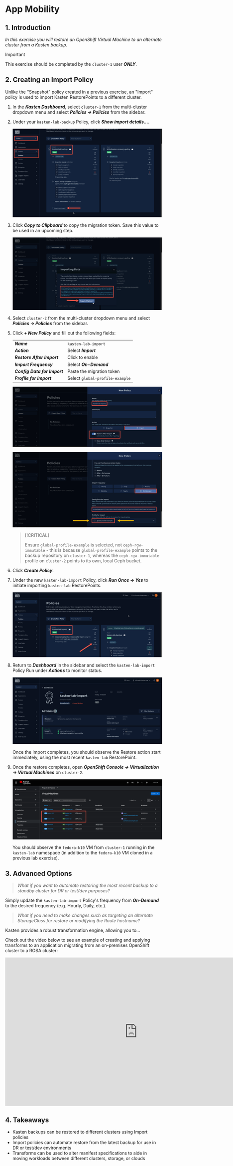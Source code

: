 # App Mobility

## 1. Introduction

*In this exercise you will restore an OpenShift Virtual Machine to an alternate cluster from a Kasten backup.*

> [!IMPORTANT]
>
> This exercise should be completed by the `cluster-1` user ***ONLY***.

## 2. Creating an Import Policy

Unlike the "Snapshot" policy created in a previous exercise, an "Import" policy is used to import Kasten RestorePoints to a different cluster.

1. In the ***Kasten Dashboard***, select `cluster-1` from the multi-cluster dropdown menu and select ***Policies → Policies*** from the sidebar.

1. Under your `kasten-lab-backup` Policy, click ***Show import details...***.

    ![](static/mobility/1.png)

1. Click ***Copy to Clipboard*** to copy the migration token. Save this value to be used in an upcoming step.

    ![](static/mobility/2.png)

1. Select `cluster-2` from the multi-cluster dropdown menu and select ***Policies → Policies*** from the sidebar.

1. Click ***+ New Policy*** and fill out the following fields:

    | | |
    |---|---|
    | ***Name*** | `kasten-lab-import` |
    | ***Action*** | Select ***Import*** |
    | ***Restore After Import*** | Click to enable |
    | ***Import Frequency*** | Select ***On-Demand*** |
    | ***Config Data for Import*** | Paste the migration token |
    | ***Profile for Import*** | Select `global-profile-example` |

    ![](static/mobility/3.png)

    ![](static/mobility/3b.png)

    > [!CRITICAL]
    >
    > Ensure `global-profile-example` is selected, not `ceph-rgw-immutable` - this is because `global-profile-example` points to the backup repository on `cluster-1`, whereas the `ceph-rgw-immutable` profile on `cluster-2` points to its own, local Ceph bucket.

2. Click ***Create Policy***.

3. Under the new `kasten-lab-import` Policy, click ***Run Once → Yes*** to initiate importing `kasten-lab` RestorePoints.

    ![](static/mobility/4.png)

4. Return to ***Dashboard*** in the sidebar and select the `kasten-lab-import` Policy Run under ***Actions*** to monitor status.

    ![](static/mobility/5.png)

    Once the Import completes, you should observe the Restore action start immediately, using the most recent `kasten-lab` RestorePoint.

5. Once the restore completes, open ***OpenShift Console → Virtualization → Virtual Machines*** on `cluster-2`.
   
    ![](static/mobility/6.png)
   
    You should observe the `fedora-k10` VM from `cluster-1` running in the `kasten-lab` namespace (in addition to the `fedora-k10` VM cloned in a previous lab exercise).

## 3. Advanced Options

> *What if you want to automate restoring the most recent backup to a standby cluster for DR or test/dev purposes?*

Simply update the `kasten-lab-import` Policy's frequency from ***On-Demand*** to the desired frequency (e.g. Hourly, Daily, etc.). 

> *What if you need to make changes such as targeting an alternate StorageClass for restore or modifying the Route hostname?*

Kasten provides a robust transformation engine, allowing you to...

Check out the video below to see an example of creating and applying transforms to an application migrating from an on-premises OpenShift cluster to a ROSA cluster:

<iframe width="847" height="476" src="https://www.youtube.com/embed/qocZk5fdxsY" title="Scaling Restore Operations with K10 Transform Sets" frameborder="0" allow="accelerometer; autoplay; clipboard-write; encrypted-media; gyroscope; picture-in-picture; web-share" referrerpolicy="strict-origin-when-cross-origin" allowfullscreen></iframe>

## 4. Takeaways

- Kasten backups can be restored to different clusters using Import policies
- Import policies can automate restore from the latest backup for use in DR or test/dev environments
- Transforms can be used to alter manifest specifications to aide in moving workloads between different clusters, storage, or clouds